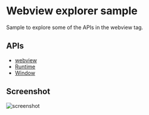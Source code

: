 # Webview explorer sample

Sample to explore some of the APIs in the webview tag.

## APIs

* [webview](http://developer.chrome.com/apps/webview_tag.html)
* [Runtime](http://developer.chrome.com/trunk/apps/app.runtime.html)
* [Window](http://developer.chrome.com/trunk/apps/app.window.html)

     
## Screenshot
![screenshot](https://raw.github.com/GoogleChrome/chrome-app-samples/master/webview/assets/screenshot_1280_800.png)

